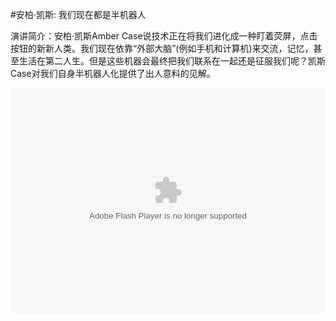 #安柏·凯斯: 我们现在都是半机器人

演讲简介：安柏·凯斯Amber Case说技术正在将我们进化成一种盯着荧屏，点击按钮的新新人类。我们现在依靠“外部大脑”(例如手机和计算机)来交流，记忆，甚至生活在第二人生。但是这些机器会最终把我们联系在一起还是征服我们呢？凯斯Case对我们自身半机器人化提供了出人意料的见解。

<object width="100%" height="360"><param name="movie" value="http://swf.ws.126.net/openplayer/v01/-0-2_M8GV1NMA7_M8H1B65DO-vimg1_ws_126_net//image/snapshot_movie/2012/12/A/2/M8H1B61A2-.swf"></param><param name="allowScriptAccess" value="always"></param><param name="wmode" value="transparent"></param><embed src="http://swf.ws.126.net/openplayer/v01/-0-2_M8GV1NMA7_M8H1B65DO-vimg1_ws_126_net//image/snapshot_movie/2012/12/A/2/M8H1B61A2-.swf" type="application/x-shockwave-flash" width="100%" height="360" allowFullScreen="true" wmode="transparent" allowScriptAccess="always"></embed></object>


